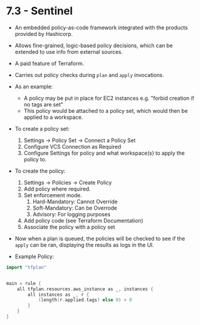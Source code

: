 # 7.3 - Sentinel

- An embedded policy-as-code framework integrated with the products provided by Hashicorp.
- Allows fine-grained, logic-based policy decisions, which can be extended to use info from external sources.
- A paid feature of Terraform.
- Carries out policy checks during `plan` and `apply` invocations.

- As an example:
  - A policy may be put in place for EC2 instances e.g. "forbid creation if no tags are set"
  - This policy would be attached to a policy set, which would then be applied to a workspace.

- To create a policy set:
  1. Settings -> Policy Set -> Connect a Policy Set
  2. Configure VCS Connection as Required
  3. Configure Settings for policy and what workspace(s) to apply the policy to.

- To create the policy:
  1. Settings -> Policies -> Create Policy
  1. Add policy where required.
  1. Set enforcement mode.
        1. Hard-Mandatory: Cannot Override
        1. Soft-Mandatory: Can be Overrode
        1. Advisory: For logging purposes
  1. Add policy code (see Terraform Documentation)
  1. Associate the policy with a policy set

- Now when a plan is queued, the policies will be checked to see if the `apply` can be ran, displaying the results as logs in the UI.

- Example Policy:

```go
import "tfplan"


main = rule {
    all tfplan.resources.aws_instance as _, instances {
        all instances as _, r {
            (length(r.applied.tags) else 0) > 0
        }
    }
}
```
